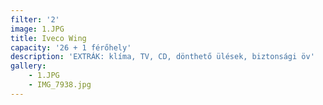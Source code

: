 ```yaml
---
filter: '2'
image: 1.JPG
title: Iveco Wing
capacity: '26 + 1 férőhely'
description: 'EXTRÁK: klíma, TV, CD, dönthető ülések, biztonsági öv'
gallery:
    - 1.JPG
    - IMG_7938.jpg
---
```

